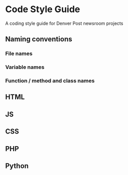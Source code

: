 # Code Style Guide
A coding style guide for Denver Post newsroom projects

## Naming conventions

### File names

### Variable names

### Function / method and class names

## HTML

## JS

## CSS

## PHP

## Python
